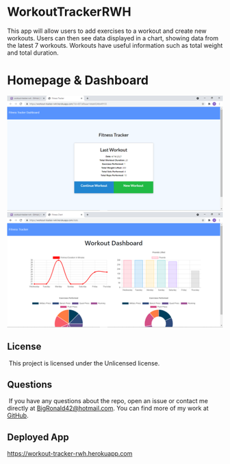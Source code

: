 # WorkoutTrackerRWH

This app will allow users to add exercises to a workout and create new workouts. Users can then see data displayed in a chart, showing data from the latest 7 workouts. Workouts have useful information such as total weight and total duration. 

# Homepage & Dashboard
![screenshot of the homepage](./assets/WorkoutTracker.PNG)
![screenshot of the dashboard](./assets/WorkoutDashboard.PNG)

## License
  ​
This project is licensed under the Unlicensed license.
  
## Questions
  ​
If you have any questions about the repo, open an issue or contact me directly at BigRonald42@hotmail.com. You can find more of my work at [GitHub](https://github.com/BiggRonn/).

## Deployed App
https://workout-tracker-rwh.herokuapp.com